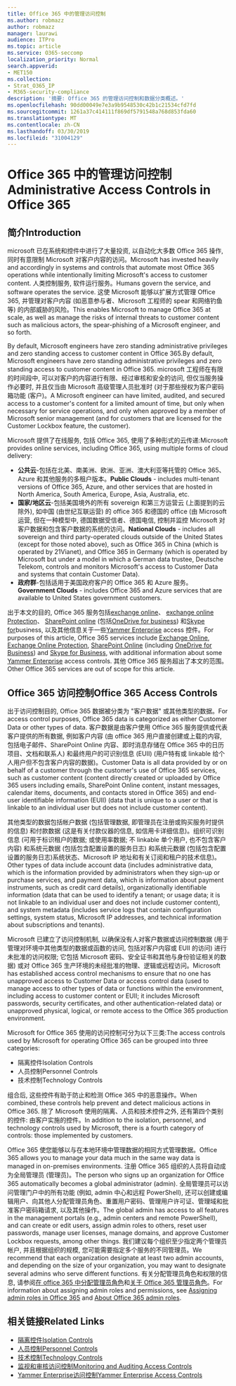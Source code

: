 ```yaml
---
title: Office 365 中的管理访问控制
ms.author: robmazz
author: robmazz
manager: laurawi
audience: ITPro
ms.topic: article
ms.service: O365-seccomp
localization_priority: Normal
search.appverid:
- MET150
ms.collection:
- Strat_O365_IP
- M365-security-compliance
description: '摘要: Office 365 的管理访问控制和数据分类概述。'
ms.openlocfilehash: 90dd00049e7e3a9b9548530c42b1c21534cfd7fd
ms.sourcegitcommit: 1261a37c414111f869df5791548a768d853fda60
ms.translationtype: MT
ms.contentlocale: zh-CN
ms.lasthandoff: 03/30/2019
ms.locfileid: "31004129"
---
```

# <a name="administrative-access-controls-in-office-365"></a><span data-ttu-id="1fca4-103">Office 365 中的管理访问控制</span><span class="sxs-lookup"><span data-stu-id="1fca4-103">Administrative Access Controls in Office 365</span></span> 

## <a name="introduction"></a><span data-ttu-id="1fca4-104">简介</span><span class="sxs-lookup"><span data-stu-id="1fca4-104">Introduction</span></span>
<span data-ttu-id="1fca4-105">microsoft 已在系统和控件中进行了大量投资, 以自动化大多数 Office 365 操作, 同时有意限制 Microsoft 对客户内容的访问。</span><span class="sxs-lookup"><span data-stu-id="1fca4-105">Microsoft has invested heavily and accordingly in systems and controls that automate most Office 365 operations while intentionally limiting Microsoft's access to customer content.</span></span> <span data-ttu-id="1fca4-106">人类控制服务, 软件运行服务。</span><span class="sxs-lookup"><span data-stu-id="1fca4-106">Humans govern the service, and software operates the service.</span></span> <span data-ttu-id="1fca4-107">这使 Microsoft 能够以扩展方式管理 Office 365, 并管理对客户内容 (如恶意参与者、Microsoft 工程师的 spear 和网络钓鱼等) 的内部威胁的风险。</span><span class="sxs-lookup"><span data-stu-id="1fca4-107">This enables Microsoft to manage Office 365 at scale, as well as manage the risks of internal threats to customer content such as malicious actors, the spear-phishing of a Microsoft engineer, and so forth.</span></span>

<span data-ttu-id="1fca4-108">By default, Microsoft engineers have zero standing administrative privileges and zero standing access to customer content in Office 365.</span><span class="sxs-lookup"><span data-stu-id="1fca4-108">By default, Microsoft engineers have zero standing administrative privileges and zero standing access to customer content in Office 365.</span></span> <span data-ttu-id="1fca4-109">microsoft 工程师在有限的时间段中, 可以对客户的内容进行有限、经过审核和安全的访问, 但仅当服务操作必要时, 并且仅当由 Microsoft 高级管理人员批准时 (对于那些授权为客户密码箱功能 (客户)。</span><span class="sxs-lookup"><span data-stu-id="1fca4-109">A Microsoft engineer can have limited, audited, and secured access to a customer's content for a limited amount of time, but only when necessary for service operations, and only when approved by a member of Microsoft senior management (and for customers that are licensed for the Customer Lockbox feature, the customer).</span></span>

<span data-ttu-id="1fca4-110">Microsoft 提供了在线服务, 包括 Office 365, 使用了多种形式的云传递:</span><span class="sxs-lookup"><span data-stu-id="1fca4-110">Microsoft provides online services, including Office 365, using multiple forms of cloud delivery:</span></span>

- <span data-ttu-id="1fca4-111">**公共云**-包括在北美、南美洲、欧洲、亚洲、澳大利亚等托管的 Office 365、Azure 和其他服务的多租户版本。</span><span class="sxs-lookup"><span data-stu-id="1fca4-111">**Public Clouds** - includes multi-tenant versions of Office 365, Azure, and other services that are hosted in North America, South America, Europe, Asia, Australia, etc.</span></span>
- <span data-ttu-id="1fca4-112">**国家/地区云**-包括美国境外的所有 sovereign 和第三方运营云 (上面提到的云除外), 如中国 (由世纪互联运营) 的 office 365 和德国的 office (由 Microsoft 运营, 但在一种模型中, 德国数据受信者、德国电信, 控制并监控 Microsoft 对客户数据和包含客户数据的系统的访问。</span><span class="sxs-lookup"><span data-stu-id="1fca4-112">**National Clouds** - includes all sovereign and third party-operated clouds outside of the United States (except for those noted above), such as Office 365 in China (which is operated by 21Vianet), and Office 365 in Germany (which is operated by Microsoft but under a model in which a German data trustee, Deutsche Telekom, controls and monitors Microsoft's access to Customer Data and systems that contain Customer Data).</span></span>
- <span data-ttu-id="1fca4-113">**政府群**-包括适用于美国政府客户的 Office 365 和 Azure 服务。</span><span class="sxs-lookup"><span data-stu-id="1fca4-113">**Government Clouds** - includes Office 365 and Azure services that are available to United States government customers.</span></span>

<span data-ttu-id="1fca4-114">出于本文的目的, Office 365 服务包括[exchange online](https://docs.microsoft.com/Exchange/exchange-online)、 [exchange online Protection](https://docs.microsoft.com/Office365/SecurityCompliance/eop/exchange-online-protection-overview)、 [SharePoint online](https://docs.microsoft.com/sharepoint/sharepoint-online) (包括[OneDrive for business](https://docs.microsoft.com/OneDrive/onedrive)) 和[Skype for](https://docs.microsoft.com/SkypeForBusiness/skype-for-business-online)business, 以及其他信息关于一些[Yammer Enterprise](https://support.office.com/article/yammer-–-admin-help-e1464355-1f97-49ac-b2aa-dd320b179dbe?ui=en-US&rs=en-US&ad=US) access 控件。</span><span class="sxs-lookup"><span data-stu-id="1fca4-114">For purposes of this article, Office 365 services include [Exchange Online](https://docs.microsoft.com/Exchange/exchange-online), [Exchange Online Protection](https://docs.microsoft.com/Office365/SecurityCompliance/eop/exchange-online-protection-overview), [SharePoint Online](https://docs.microsoft.com/sharepoint/sharepoint-online) (including [OneDrive for Business](https://docs.microsoft.com/OneDrive/onedrive)) and [Skype for Business](https://docs.microsoft.com/SkypeForBusiness/skype-for-business-online), with additional information about some [Yammer Enterprise](https://support.office.com/article/yammer-–-admin-help-e1464355-1f97-49ac-b2aa-dd320b179dbe?ui=en-US&rs=en-US&ad=US) access controls.</span></span> <span data-ttu-id="1fca4-115">其他 Office 365 服务超出了本文的范围。</span><span class="sxs-lookup"><span data-stu-id="1fca4-115">Other Office 365 services are out of scope for this article.</span></span>

## <a name="office-365-access-controls"></a><span data-ttu-id="1fca4-116">Office 365 访问控制</span><span class="sxs-lookup"><span data-stu-id="1fca4-116">Office 365 Access Controls</span></span>
<span data-ttu-id="1fca4-117">出于访问控制目的, Office 365 数据被分类为 "客户数据" 或其他类型的数据。</span><span class="sxs-lookup"><span data-stu-id="1fca4-117">For access control purposes, Office 365 data is categorized as either Customer Data or other types of data.</span></span> <span data-ttu-id="1fca4-118">客户数据是由客户使用 Office 365 服务提供或代表客户提供的所有数据, 例如客户内容 (由 office 365 用户直接创建或上载的内容, 包括电子邮件、SharePoint Online 内容、即时消息存储在 Office 365 中的日历项目、文档和联系人) 和最终用户的可识别信息 (EUII) (用户特有或 linkable 给个人用户但不包含客户内容的数据)。</span><span class="sxs-lookup"><span data-stu-id="1fca4-118">Customer Data is all data provided by or on behalf of a customer through the customer's use of Office 365 services, such as customer content (content directly created or uploaded by Office 365 users including emails, SharePoint Online content, instant messages, calendar items, documents, and contacts stored in Office 365) and end-user identifiable information (EUII) (data that is unique to a user or that is linkable to an individual user but does not include customer content).</span></span> 

<span data-ttu-id="1fca4-119">其他类型的数据包括帐户数据 (包括管理数据, 即管理员在注册或购买服务时提供的信息) 和付款数据 (这是有关付款仪器的信息, 如信用卡详细信息)。组织可识别信息 (可用于标识租户的数据; 或使用率数据; 不 linkable 单个用户, 也不包含客户内容) 和系统元数据 (包括包含配置设置的服务日志) 和系统元数据 (包括包含配置设置的服务日志)系统状态、Microsoft IP 地址和有关订阅和租户的技术信息)。</span><span class="sxs-lookup"><span data-stu-id="1fca4-119">Other types of data include account data (includes administrative data, which is the information provided by administrators when they sign-up or purchase services, and payment data, which is information about payment instruments, such as credit card details), organizationally identifiable information (data that can be used to identify a tenant; or usage data; it is not linkable to an individual user and does not include customer content), and system metadata (includes service logs that contain configuration settings, system status, Microsoft IP addresses, and technical information about subscriptions and tenants).</span></span>

<span data-ttu-id="1fca4-120">Microsoft 已建立了访问控制机制, 以确保没有人对客户数据或访问控制数据 (用于管理对环境中其他类型的数据或函数的访问, 包括对客户内容或 EUII 的访问) 进行未批准的访问权限; 它包括 Microsoft 密码、安全证书和其他与身份验证相关的数据) 或对 Office 365 生产环境的未经批准的物理、逻辑或远程访问。</span><span class="sxs-lookup"><span data-stu-id="1fca4-120">Microsoft has established access control mechanisms to ensure that no one has unapproved access to Customer Data or access control data (used to manage access to other types of data or functions within the environment, including access to customer content or EUII; it includes Microsoft passwords, security certificates, and other authentication-related data) or unapproved physical, logical, or remote access to the Office 365 production environment.</span></span>

<span data-ttu-id="1fca4-121">Microsoft for Office 365 使用的访问控制可分为以下三类:</span><span class="sxs-lookup"><span data-stu-id="1fca4-121">The access controls used by Microsoft for operating Office 365 can be grouped into three categories:</span></span>
- <span data-ttu-id="1fca4-122">隔离控件</span><span class="sxs-lookup"><span data-stu-id="1fca4-122">Isolation Controls</span></span>
- <span data-ttu-id="1fca4-123">人员控制</span><span class="sxs-lookup"><span data-stu-id="1fca4-123">Personnel Controls</span></span>
- <span data-ttu-id="1fca4-124">技术控制</span><span class="sxs-lookup"><span data-stu-id="1fca4-124">Technology Controls</span></span>

<span data-ttu-id="1fca4-125">组合后, 这些控件有助于防止和检测 Office 365 中的恶意操作。</span><span class="sxs-lookup"><span data-stu-id="1fca4-125">When combined, these controls help prevent and detect malicious actions in Office 365.</span></span> <span data-ttu-id="1fca4-126">除了 Microsoft 使用的隔离、人员和技术控件之外, 还有第四个类别的控件: 由客户实施的控件。</span><span class="sxs-lookup"><span data-stu-id="1fca4-126">In addition to the isolation, personnel, and technology controls used by Microsoft, there is a fourth category of controls: those implemented by customers.</span></span>

<span data-ttu-id="1fca4-127">Office 365 使您能够以与在本地环境中管理数据的相同方式管理数据。</span><span class="sxs-lookup"><span data-stu-id="1fca4-127">Office 365 allows you to manage your data much in the same way data is managed in on-premises environments.</span></span> <span data-ttu-id="1fca4-128">注册 Office 365 组织的人员将自动成为全局管理员 (管理员)。</span><span class="sxs-lookup"><span data-stu-id="1fca4-128">The person who signs up an organization for Office 365 automatically becomes a global administrator (admin).</span></span> <span data-ttu-id="1fca4-129">全局管理员可以访问管理门户中的所有功能 (例如, admin 中心和远程 PowerShell), 还可以创建或编辑用户、向其他人分配管理员角色、重置用户密码、管理用户许可证、管理域和批准客户密码箱请求, 以及其他操作。</span><span class="sxs-lookup"><span data-stu-id="1fca4-129">The global admin has access to all features in the management portals (e.g., admin centers and remote PowerShell), and can create or edit users, assign admin roles to others, reset user passwords, manage user licenses, manage domains, and approve Customer Lockbox requests, among other things.</span></span> <span data-ttu-id="1fca4-130">我们建议每个组织至少指定两个管理员帐户, 并且根据组织的规模, 您可能需要指定多个服务的不同管理员。</span><span class="sxs-lookup"><span data-stu-id="1fca4-130">We recommend that each organization designate at least two admin accounts, and depending on the size of your organization, you may want to designate several admins who serve different functions.</span></span> <span data-ttu-id="1fca4-131">有关分配管理员角色和权限的信息, 请参阅[在 office 365 中分配管理员角色](https://support.office.com/article/Assigning-admin-roles-in-Office-365-eac4d046-1afd-4f1a-85fc-8219c79e1504)和[关于 Office 365 管理员角色](https://support.office.com/article/Permissions-in-Office-365-DA585EEA-F576-4F55-A1E0-87090B6AAA9D)。</span><span class="sxs-lookup"><span data-stu-id="1fca4-131">For information about assigning admin roles and permissions, see [Assigning admin roles in Office 365](https://support.office.com/article/Assigning-admin-roles-in-Office-365-eac4d046-1afd-4f1a-85fc-8219c79e1504) and [About Office 365 admin roles](https://support.office.com/article/Permissions-in-Office-365-DA585EEA-F576-4F55-A1E0-87090B6AAA9D).</span></span>


## <a name="related-links"></a><span data-ttu-id="1fca4-132">相关链接</span><span class="sxs-lookup"><span data-stu-id="1fca4-132">Related Links</span></span>

- [<span data-ttu-id="1fca4-133">隔离控件</span><span class="sxs-lookup"><span data-stu-id="1fca4-133">Isolation Controls</span></span>](office-365-isolation-controls.md)
- [<span data-ttu-id="1fca4-134">人员控制</span><span class="sxs-lookup"><span data-stu-id="1fca4-134">Personnel Controls</span></span>](office-365-personnel-controls.md)
- [<span data-ttu-id="1fca4-135">技术控制</span><span class="sxs-lookup"><span data-stu-id="1fca4-135">Technology Controls</span></span>](office-365-technology-controls.md)
- [<span data-ttu-id="1fca4-136">监视和审核访问控制</span><span class="sxs-lookup"><span data-stu-id="1fca4-136">Monitoring and Auditing Access Controls</span></span>](office-365-monitoring-and-auditing-access-controls.md)
- [<span data-ttu-id="1fca4-137">Yammer Enterprise访问控制</span><span class="sxs-lookup"><span data-stu-id="1fca4-137">Yammer Enterprise Access Controls</span></span>](office-365-yammer-enterprise-access-controls.md)